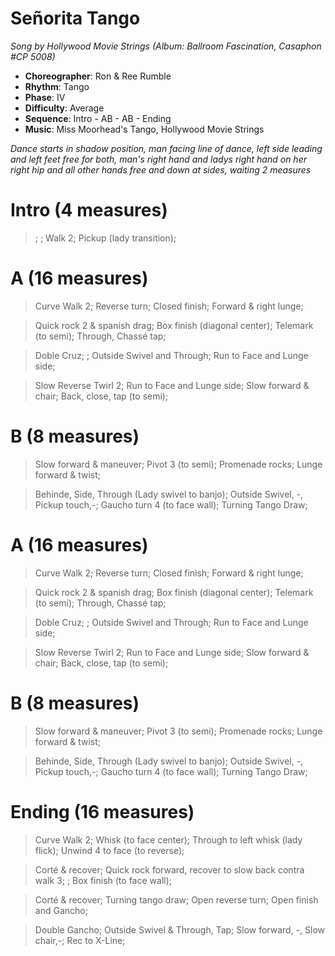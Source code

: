# Señorita Tango

*Song by Hollywood Movie Strings (Album: Ballroom Fascination, Casaphon #CP 5008)*

* **Choreographer**: Ron & Ree Rumble
* **Rhythm**: Tango
* **Phase**: IV
* **Difficulty**: Average
* **Sequence**: Intro - AB - AB - Ending
* **Music**: Miss Moorhead's Tango, Hollywood Movie Strings

*Dance starts in shadow position, man facing line of dance, left side leading and left feet free for both, man's right hand and ladys right hand on her right hip and all other hands free and down at sides, waiting 2 measures*

# Intro (4 measures)

> ; ; Walk 2; Pickup (lady transition);

# A (16 measures)
> Curve Walk 2; Reverse turn; Closed finish; Forward & right lunge;

> Quick rock 2 & spanish drag; Box finish (diagonal center); Telemark (to semi); Through, Chassé tap;

> Doble Cruz; ; Outside Swivel and Through; Run to Face and Lunge side;

> Slow Reverse Twirl 2; Run to Face and Lunge side; Slow forward & chair; Back, close, tap (to semi);

# B (8 measures)

> Slow forward & maneuver; Pivot 3 (to semi); Promenade rocks; Lunge forward & twist;

> Behinde, Side, Through (Lady swivel to banjo); Outside Swivel, -, Pickup touch,-; Gaucho turn 4 (to face wall); Turning Tango Draw;

# A (16 measures)
> Curve Walk 2; Reverse turn; Closed finish; Forward & right lunge;

> Quick rock 2 & spanish drag; Box finish (diagonal center); Telemark (to semi); Through, Chassé tap;

> Doble Cruz; ; Outside Swivel and Through; Run to Face and Lunge side;

> Slow Reverse Twirl 2; Run to Face and Lunge side; Slow forward & chair; Back, close, tap (to semi);

# B (8 measures)

> Slow forward & maneuver; Pivot 3 (to semi); Promenade rocks; Lunge forward & twist;

> Behinde, Side, Through (Lady swivel to banjo); Outside Swivel, -, Pickup touch,-; Gaucho turn 4 (to face wall); Turning Tango Draw;

# Ending (16 measures)

> Curve Walk 2; Whisk (to face center); Through to left whisk (lady flick); Unwind 4 to face (to reverse);

> Corté & recover; Quick rock forward, recover to slow back contra walk 3; ; Box finish (to face wall);

> Corté & recover; Turning tango draw; Open reverse turn; Open finish and Gancho;

> Double Gancho; Outside Swivel & Through, Tap; Slow forward, -, Slow chair,-; Rec to X-Line;